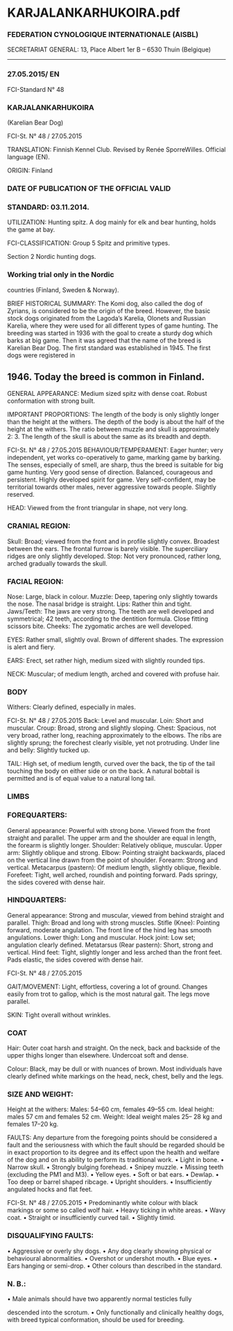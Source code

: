 # KARJALANKARHUKOIRA.pdf


### FEDERATION CYNOLOGIQUE INTERNATIONALE (AISBL)


SECRETARIAT GENERAL: 13, Place Albert 1er  B – 6530 Thuin (Belgique)
______________________________________________________________________________

### 27.05.2015/ EN



FCI-Standard N° 48

### KARJALANKARHUKOIRA


(Karelian Bear Dog)




FCI-St. N° 48 / 27.05.2015

TRANSLATION: Finnish Kennel Club. Revised by Renée SporreWilles.  Official language (EN).

ORIGIN: Finland

### DATE OF PUBLICATION OF THE OFFICIAL VALID



### STANDARD: 03.11.2014.



UTILIZATION: Hunting spitz. A dog mainly for elk and bear
hunting, holds the game at bay.

FCI-CLASSIFICATION: Group  5  Spitz and primitive types.

Section 2 Nordic hunting dogs.

### Working trial only in the Nordic



countries (Finland, Sweden & Norway).

BRIEF HISTORICAL SUMMARY: The Komi dog, also called
the dog of Zyrians, is considered to be the origin of the breed.
However, the basic stock dogs originated from the Lagoda’s Karelia,
Olonets and Russian Karelia, where they were used for all different
types of game hunting. The breeding was started in 1936 with the
goal to create a sturdy dog which barks at big game. Then it was
agreed that the name of the breed is Karelian Bear Dog. The first
standard was established in 1945. The first dogs were registered in


## 1946. Today the breed is common in Finland.



GENERAL APPEARANCE: Medium sized spitz with dense coat.
Robust conformation with strong built.

IMPORTANT PROPORTIONS: The length of the body is only
slightly longer than the height at the withers. The depth of the body
is about the half of the height at the withers. The ratio between
muzzle and skull is approximately 2: 3. The length of the skull is
about the same as its breadth and depth.




FCI-St. N° 48 / 27.05.2015
BEHAVIOUR/TEMPERAMENT: Eager hunter; very independent,
yet works co-operatively to game, marking game by barking. The
senses, especially of smell, are sharp, thus the breed is suitable for
big game hunting. Very good sense of direction. Balanced,
courageous and persistent. Highly developed spirit for game. Very
self-confident, may be territorial towards other males, never
aggressive towards people. Slightly reserved.

HEAD: Viewed from the front triangular in shape, not very long.

### CRANIAL REGION:


Skull: Broad; viewed from the front and in profile slightly convex.
Broadest between the ears. The frontal furrow is barely visible. The
superciliary ridges are only slightly developed.
Stop: Not very pronounced, rather long, arched gradually towards the
skull.

### FACIAL REGION:


Nose: Large, black in colour.
Muzzle: Deep, tapering only slightly towards the nose. The nasal
bridge is straight.
Lips: Rather thin and tight.
Jaws/Teeth: The jaws are very strong. The teeth are well developed
and symmetrical; 42 teeth, according to the dentition formula. Close
fitting scissors bite.
Cheeks: The zygomatic arches are well developed.

EYES: Rather small, slightly oval. Brown of different shades. The
expression is alert and fiery.

EARS: Erect, set rather high, medium sized with slightly rounded
tips.

NECK: Muscular; of medium length, arched and covered with
profuse hair.

### BODY


Withers: Clearly defined, especially in males.


FCI-St. N° 48 / 27.05.2015
Back: Level and muscular.
Loin: Short and muscular.
Croup: Broad, strong and slightly sloping.
Chest: Spacious, not very broad, rather long, reaching approximately
to the elbows. The ribs are slightly sprung; the forechest clearly
visible, yet not protruding.
Under line and belly: Slightly tucked up.

TAIL: High set, of medium length, curved over the back, the tip of
the tail touching the body on either side or on the back. A natural
bobtail is permitted and is of equal value to a natural long tail.

### LIMBS



### FOREQUARTERS:


General appearance: Powerful with strong bone. Viewed from the
front straight and parallel. The upper arm and the shoulder are equal
in length, the forearm is slightly longer.
Shoulder: Relatively oblique, muscular.
Upper arm: Slightly oblique and strong.
Elbow: Pointing straight backwards, placed on the vertical line
drawn from the point of shoulder.
Forearm: Strong and vertical.
Metacarpus (pastern): Of medium length, slightly oblique, flexible.
Forefeet: Tight, well arched, roundish and pointing forward. Pads
springy, the sides covered with dense hair.

### HINDQUARTERS:


General appearance: Strong and muscular, viewed from behind
straight and parallel.
Thigh: Broad and long with strong muscles.
Stifle (Knee): Pointing forward, moderate angulation. The front line
of the hind leg has smooth angulations.
Lower thigh: Long and muscular.
Hock joint: Low set; angulation clearly defined.
Metatarsus (Rear pastern): Short, strong and vertical.
Hind  feet: Tight, slightly longer and less arched than the front feet.
Pads elastic, the sides covered with dense hair.


FCI-St. N° 48 / 27.05.2015

GAIT/MOVEMENT: Light, effortless, covering a lot of ground.
Changes easily from trot to gallop, which is the most natural gait.
The legs move parallel.

SKIN: Tight overall without wrinkles.

### COAT


Hair: Outer coat harsh and straight. On the neck, back and backside
of the upper thighs longer than elsewhere. Undercoat soft and dense.

Colour: Black, may be dull or with nuances of brown. Most
individuals have clearly defined white markings on the head, neck,
chest, belly and the legs.

### SIZE AND WEIGHT:


Height at the withers: Males: 54–60 cm, females 49–55 cm. Ideal
height: males 57 cm and females 52 cm.
Weight: Ideal weight males 25– 28 kg and females 17–20 kg.

FAULTS: Any departure from the foregoing points should be
considered a fault and the seriousness with which the fault should be
regarded should be in exact proportion to its degree and its effect
upon the health and welfare of the dog and on its ability to perform
its traditional work.
•
Light in bone.
•
Narrow skull.
•
Strongly bulging forehead.
•
Snipey muzzle.
•
Missing teeth (excluding the PM1 and M3).
•
Yellow eyes.
•
Soft or bat ears.
•
Dewlap.
•
Too deep or barrel shaped ribcage.
•
Upright shoulders.
•
Insufficiently angulated hocks and flat feet.


FCI-St. N° 48 / 27.05.2015
•
Predominantly white colour with black markings or some so
called wolf hair.
•
Heavy ticking in white areas.
•
Wavy coat.
•
Straight or insufficiently curved tail.
•
Slightly timid.

### DISQUALIFYING FAULTS:


•
Aggressive or overly shy dogs.
•
Any dog clearly showing physical or behavioural abnormalities.
•
Overshot or undershot mouth.
•
Blue eyes.
•
Ears hanging or semi-drop.
•
Other colours than described in the standard.

### N. B.:


•
Male animals should have two apparently normal testicles fully

descended into the scrotum.
•
Only functionally and clinically healthy dogs, with breed typical
conformation, should be used for breeding.







